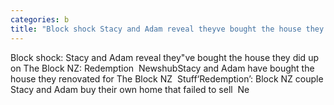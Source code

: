 ```yaml
---
categories: b
title: "Block shock Stacy and Adam reveal theyve bought the house they did up on The Block NZ Redemption  Newshub"
---
```

Block shock: Stacy and Adam reveal they"ve bought the house they did up on The Block NZ: Redemption&nbsp;&nbsp;NewshubStacy and Adam have bought the house they renovated for The Block NZ&nbsp;&nbsp;Stuff‘Redemption’: Block NZ couple Stacy and Adam buy their own home that failed to sell&nbsp;&nbsp;Ne